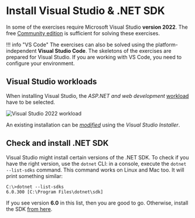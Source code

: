 ﻿# Install Visual Studio & .NET SDK

In some of the exercises require Microsoft Visual Studio **version 2022**. The free [Community edition](https://visualstudio.microsoft.com/vs/community/) is sufficient for solving these exercises.

!!! info "VS Code"
    The exercises can also be solved using the platform-independent **Visual Studio Code**. The skeletons of the exercises are prepared for Visual Studio. If you are working with VS Code, you need to configure your environment.

## Visual Studio workloads

When installing Visual Studio, the _ASP.NET and web development_ [workload](https://docs.microsoft.com/en-us/visualstudio/install/install-visual-studio?view=vs-2022#step-4---choose-workloads) have to be selected.

![Visual Studio 2022 workload](../homework/visual-studio-2022/vs-workload.png)

An existing installation can be [_modified_](https://docs.microsoft.com/en-us/visualstudio/install/modify-visual-studio?view=vs-2022) using the _Visual Studio Installer_.

## Check and install .NET SDK

Visual Studio might install certain versions of the .NET SDK. To check if you have the right version, use the `dotnet` CLI: in a console, execute the `dotnet --list-sdks` command. This command works on Linux and Mac too. It will print something similar:

```hl_lines="2"
C:\>dotnet --list-sdks
6.0.300 [C:\Program Files\dotnet\sdk]
```

If you see version **6.0** in this list, then you are good to go. Otherwise, install the SDK [from here](https://dotnet.microsoft.com/download/dotnet/6.0).
